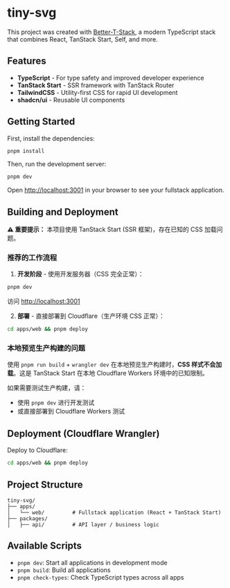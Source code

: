 # tiny-svg

This project was created with [Better-T-Stack](https://github.com/AmanVarshney01/create-better-t-stack), a modern TypeScript stack that combines React, TanStack Start, Self, and more.

## Features

- **TypeScript** - For type safety and improved developer experience
- **TanStack Start** - SSR framework with TanStack Router
- **TailwindCSS** - Utility-first CSS for rapid UI development
- **shadcn/ui** - Reusable UI components

## Getting Started

First, install the dependencies:

```bash
pnpm install
```


Then, run the development server:

```bash
pnpm dev
```

Open [http://localhost:3001](http://localhost:3001) in your browser to see your fullstack application.

## Building and Deployment

**⚠️ 重要提示：** 本项目使用 TanStack Start (SSR 框架)，存在已知的 CSS 加载问题。

### 推荐的工作流程

1. **开发阶段** - 使用开发服务器（CSS 完全正常）：
```bash
pnpm dev
```
访问 [http://localhost:3001](http://localhost:3001)

2. **部署** - 直接部署到 Cloudflare（生产环境 CSS 正常）：
```bash
cd apps/web && pnpm deploy
```

### 本地预览生产构建的问题

使用 `pnpm run build` + `wrangler dev` 在本地预览生产构建时，**CSS 样式不会加载**。这是 TanStack Start 在本地 Cloudflare Workers 环境中的已知限制。

如果需要测试生产构建，请：
- 使用 `pnpm dev` 进行开发测试
- 或直接部署到 Cloudflare Workers 测试

## Deployment (Cloudflare Wrangler)

Deploy to Cloudflare:

```bash
cd apps/web && pnpm deploy
```

## Project Structure

```
tiny-svg/
├── apps/
│   └── web/         # Fullstack application (React + TanStack Start)
├── packages/
│   ├── api/         # API layer / business logic
```

## Available Scripts

- `pnpm dev`: Start all applications in development mode
- `pnpm build`: Build all applications
- `pnpm check-types`: Check TypeScript types across all apps
